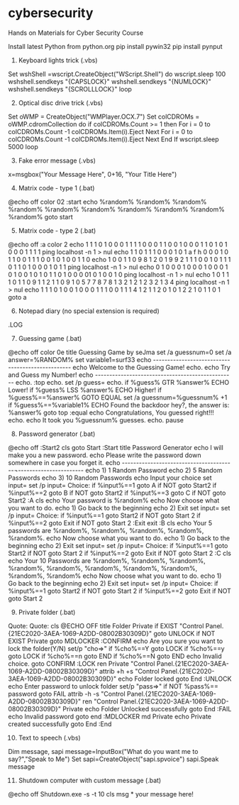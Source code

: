# cybersecurity
Hands on Materials for Cyber Security Course

Install latest Python from python.org
pip install pywin32
pip install pynput


1) Keyboard lights trick (.vbs)

Set wshShell =wscript.CreateObject("WScript.Shell")
do
wscript.sleep 100
wshshell.sendkeys "{CAPSLOCK}"
wshshell.sendkeys "{NUMLOCK}"
wshshell.sendkeys "{SCROLLLOCK}"
loop

2) Optical disc drive trick (.vbs)

Set oWMP = CreateObject("WMPlayer.OCX.7")
Set colCDROMs = oWMP.cdromCollection
do
if colCDROMs.Count >= 1 then
For i = 0 to colCDROMs.Count -1
colCDROMs.Item(i).Eject
Next
For i = 0 to colCDROMs.Count -1
colCDROMs.Item(i).Eject
Next
End If
wscript.sleep 5000
loop

3) Fake error message (.vbs)

x=msgbox("Your Message Here", 0+16, "Your Title Here")

4) Matrix code - type 1 (.bat)

@echo off
color 02
:start
echo %random% %random% %random% %random% %random% %random% %random% %random% %random% %random%
goto start

5) Matrix code - type 2 (.bat)

@echo off
:a
color 2
echo 1 1 1 0 1 0 0 0 1 1 1 1 0 0 0 1 1 0 0 1 0 0 0 1 1 0 1 0 1 0 0 0 1 1 1 1
ping localhost -n 1 > nul
echo 1 1 0 1 1 1 0 0 0 1 0 1 a f h 0 0 0 1 0 1 1 0 0 1 1 1 0 0 1 0 1 0 0 1 1 0
echo 1 0 0 1 1 0 9 8 1 2 0 1 9 9 2 1 1 1 0 0 1 0 1 1 1 0 1 1 0 1 0 0 0 1 0 1 1
ping localhost -n 1 > nul
echo 0 1 0 0 0 1 0 0 0 1 0 0 0 1 0 1 0 0 1 0 1 0 1 1 0 1 0 0 0 01 0 1 0 0 1 0
ping localhost -n 1 > nul
echo 1 0 1 1 1 0 1 1 0 9 1 1 2 1 1 0 9 1 0 5 7 7 8 7 8 1 3 2 1 2 1 2 3 2 1 3 4
ping localhost -n 1 > nul
echo 1 1 1 0 1 0 0 1 0 0 0 1 1 1 0 0 1 1 1 4 1 2 1 1 2 0 1 0 1 2 2 1 0 1 1 0 1
goto a

6) Notepad diary (no special extension is required)

.LOG

7) Guessing game (.bat)

@echo off
color 0e
title Guessing Game by seJma
set /a guessnum=0
set /a answer=%RANDOM%
set variable1=surf33
echo -------------------------------------------------
echo Welcome to the Guessing Game! 
echo. 
echo Try and Guess my Number! 
echo -------------------------------------------------
echo. 
:top
echo. 
set /p guess=
echo. 
if %guess% GTR %answer% ECHO Lower! 
if %guess% LSS %answer% ECHO Higher! 
if %guess%==%answer% GOTO EQUAL
set /a guessnum=%guessnum% +1
if %guess%==%variable1% ECHO Found the backdoor hey?, the answer is: %answer%
goto top
:equal
echo Congratulations, You guessed right!!! 
echo. 
echo It took you %guessnum% guesses. 
echo. 
pause

8) Password generator (.bat)

@echo off
:Start2
cls
goto Start
:Start
title Password Generator
echo I will make you a new password. 
echo Please write the password down somewhere in case you forget it. 
echo ----------------------------------------¬-----------------------
echo 1) 1 Random Password
echo 2) 5 Random Passwords
echo 3) 10 Random Passwords
echo Input your choice
set input=
set /p input= Choice: 
if %input%==1 goto A if NOT goto Start2
if %input%==2 goto B if NOT goto Start2
if %input%==3 goto C if NOT goto Start2
:A
cls
echo Your password is %random%
echo Now choose what you want to do. 
echo 1) Go back to the beginning
echo 2) Exit
set input=
set /p input= Choice: 
if %input%==1 goto Start2 if NOT goto Start 2
if %input%==2 goto Exit if NOT goto Start 2
:Exit
exit
:B
cls
echo Your 5 passwords are %random%, %random%, %random%, %random%, %random%.
echo Now choose what you want to do. 
echo 1) Go back to the beginning
echo 2) Exit
set input=
set /p input= Choice: 
if %input%==1 goto Start2 if NOT goto Start 2
if %input%==2 goto Exit if NOT goto Start 2
:C
cls
echo Your 10 Passwords are %random%, %random%, %random%, %random%, %random%, %random%, %random%, %random%, %random%, %random%
echo Now choose what you want to do. 
echo 1) Go back to the beginning
echo 2) Exit
set input=
set /p input= Choice: 
if %input%==1 goto Start2 if NOT goto Start 2
if %input%==2 goto Exit if NOT goto Start 2

9) Private folder (.bat)

Quote:
Quote: cls
@ECHO OFF
title Folder Private
if EXIST "Control Panel.{21EC2020-3AEA-1069-A2DD-08002B30309D}" goto UNLOCK
if NOT EXIST Private goto MDLOCKER
:CONFIRM
echo Are you sure you want to lock the folder(Y/N)
set/p "cho=>"
if %cho%==Y goto LOCK
if %cho%==y goto LOCK
if %cho%==n goto END
if %cho%==N goto END
echo Invalid choice.
goto CONFIRM
:LOCK
ren Private "Control Panel.{21EC2020-3AEA-1069-A2DD-08002B30309D}"
attrib +h +s "Control Panel.{21EC2020-3AEA-1069-A2DD-08002B30309D}"
echo Folder locked
goto End
:UNLOCK
echo Enter password to unlock folder
set/p "pass=>"
if NOT %pass%== password goto FAIL
attrib -h -s "Control Panel.{21EC2020-3AEA-1069-A2DD-08002B30309D}"
ren "Control Panel.{21EC2020-3AEA-1069-A2DD-08002B30309D}" Private
echo Folder Unlocked successfully
goto End
:FAIL
echo Invalid password
goto end
:MDLOCKER
md Private
echo Private created successfully
goto End
:End

10) Text to speech (.vbs)

Dim message, sapi
message=InputBox("What do you want me to say?","Speak to Me")
Set sapi=CreateObject("sapi.spvoice")
sapi.Speak message

11) Shutdown computer with custom message (.bat)

@echo off
Shutdown.exe -s -t 10
cls
msg * your message here!

